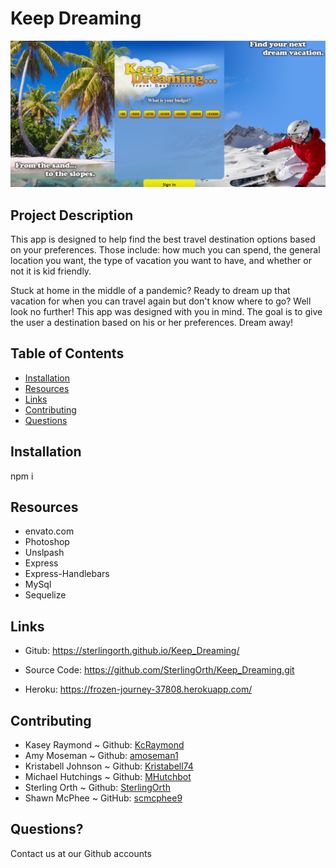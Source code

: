 # Keep Dreaming

<img src = "Screenshot.png" alt="Keep Dreaming Screenshot">

## Project Description

This app is designed to help find the best travel destination options based on your preferences. Those include: how much you can spend, the general location you want, the type of vacation you want to have, and whether or not it is kid friendly.

Stuck at home in the middle of a pandemic? Ready to dream up that vacation for when you can travel again but don't know where to go? Well look no further! This app was designed with you in mind. The goal is to give the user a destination based on his or her preferences. Dream away!

## Table of Contents

- [Installation](#installation)
- [Resources](#resources)
- [Links](#links)
- [Contributing](#contributing)
- [Questions](#questions)

## Installation

npm i

## Resources

- envato.com
- Photoshop
- Unslpash
- Express
- Express-Handlebars
- MySql
- Sequelize

## Links

- Gitub: https://sterlingorth.github.io/Keep_Dreaming/

- Source Code: https://github.com/SterlingOrth/Keep_Dreaming.git

- Heroku: https://frozen-journey-37808.herokuapp.com/

## Contributing

- Kasey Raymond ~ Github: [KcRaymond](https://github.com/kcraymond)
- Amy Moseman ~ Github: [amoseman1](https://github.com/amoseman1)
- Kristabell Johnson ~ Github: [Kristabell74](https://github.com/kristabell74)
- Michael Hutchings ~ Github: [MHutchbot](https://github.com/mhutchbot)
- Sterling Orth ~ Github: [SterlingOrth](https://github.com/sterlingorth)
- Shawn McPhee ~ GitHub: [scmcphee9](https://github.com/scmcphee9)

## Questions?

Contact us at our Github accounts
